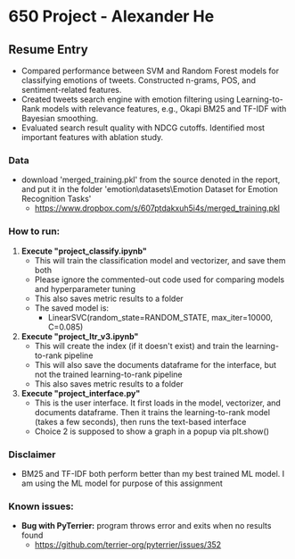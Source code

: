 
# 650 Project - Alexander He


## Resume Entry
-	Compared performance between SVM and Random Forest models for classifying emotions of tweets. Constructed n-grams, POS, and sentiment-related features.
-	Created tweets search engine with emotion filtering using Learning-to-Rank models with relevance features, e.g., Okapi BM25 and TF-IDF with Bayesian smoothing. 
-	Evaluated search result quality with NDCG cutoffs. Identified most important features with ablation study.


### Data
- download 'merged_training.pkl' from the source denoted in the report, and put it in the folder 'emotion\datasets\Emotion Dataset for Emotion Recognition Tasks'
  - https://www.dropbox.com/s/607ptdakxuh5i4s/merged_training.pkl

### How to run:
1. **Execute "project_classify.ipynb"**
    - This will train the classification model and vectorizer, and save them both
    - Please ignore the commented-out code used for comparing models and hyperparameter tuning
    - This also saves metric results to a folder
    - The saved model is:
      - LinearSVC(random_state=RANDOM_STATE, max_iter=10000, C=0.085)
2. **Execute "project_ltr_v3.ipynb"**
    - This will create the index (if it doesn't exist) and train the learning-to-rank pipeline
    - This will also save the documents dataframe for the interface, but not the trained learning-to-rank pipeline
    - This also saves metric results to a folder
3. **Execute "project_interface.py"**
    - This is the user interface. It first loads in the model, vectorizer, and documents dataframe. Then it trains the learning-to-rank model (takes a few seconds), then runs the text-based interface
    - Choice 2 is supposed to show a graph in a popup via plt.show()



### Disclaimer
- BM25 and TF-IDF both perform better than my best trained ML model. I am using the ML model for purpose of this assignment



### Known issues:
- **Bug with PyTerrier:** program throws error and exits when no results found
  - https://github.com/terrier-org/pyterrier/issues/352


